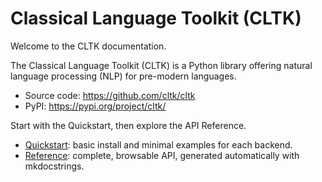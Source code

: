 # Classical Language Toolkit (CLTK)

Welcome to the CLTK documentation.

The Classical Language Toolkit (CLTK) is a Python library offering natural language processing (NLP) for pre-modern languages.

- Source code: <https://github.com/cltk/cltk>
- PyPI: <https://pypi.org/project/cltk/>

Start with the Quickstart, then explore the API Reference.

- [Quickstart](quickstart.md): basic install and minimal examples for each backend.
- [Reference](reference/index.md): complete, browsable API, generated automatically with mkdocstrings.
